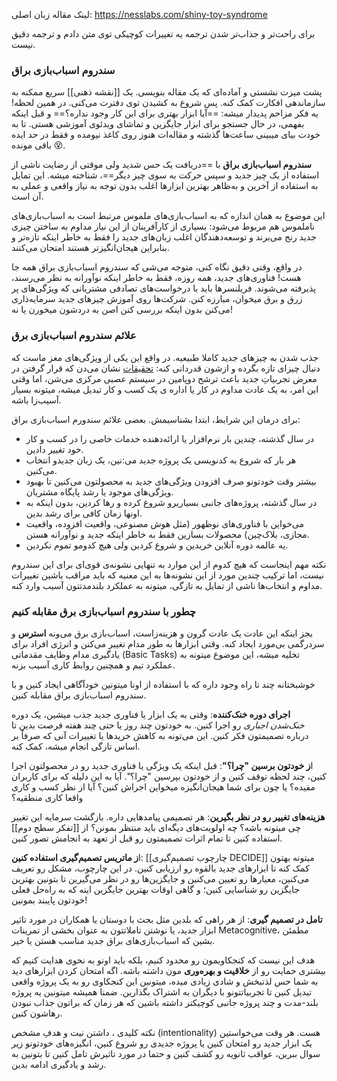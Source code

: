 لینک مقاله زبان اصلی: https://nesslabs.com/shiny-toy-syndrome

برای راحت‌تر و جذاب‌تر شدن ترجمه یه تغییرات کوچیکی توی متن دادم و ترجمه دقیق نیست.

### سندروم اسباب‌بازی براق

پشت میزت نشستی و آماده‌ای که یک مقاله بنویسی. یک [[نقشه ذهنی]] سریع ممکنه به سازماندهی افکارت کمک کنه. پس شروع به کشیدن توی دفترت می‌کنی. در همین لحظه! یه فکر مزاحم پدیدار میشه: ==آیا ابزار بهتری برای این کار وجود نداره؟== و قبل اینکه بفهمی، در حال جستجو برای ابزار جایگزین و تماشای ویدئوی آموزشی هستی. تا به خودت بیای میبینی ساعت‌ها گذشته و مقاله‌ات هنوز روی کاغذ نیومده و فقط در حد ایده باقی مونده 😵.

**سندروم اسباب‌بازی براق** با ==دریافت یک حس شدید ولی موقتی از رضایت ناشی از استفاده از یک چیز جدید و سپس حرکت به سوی چیز دیگر==، شناخته میشه. این تمایل به استفاده از آخرین و به‌ظاهر بهترین ابزارها اغلب بدون توجه به نیاز واقعی و عملی به آن است.

این موضوع به همان اندازه که به اسباب‌بازی‌های ملموس مرتبط است به اسباب‌بازی‌های ناملموس هم مربوط می‌شود: بسیاری از کارآفرینان از این نیاز مداوم به ساختن چیزی جدید رنج می‌برند و توسعه‌دهندگان اغلب زبان‌های جدید را فقط به خاطر اینکه تازه‌تر و بنابراین هیجان‌انگیزتر هستند امتحان می‌کنند.

در واقع، وقتی دقیق نگاه کنی، متوجه می‌شی که سندروم اسباب‌بازی براق همه جا هست! فناوری‌های جدید، همه روزه، فقط به خاطر اینکه نوآورانه به نظر می‌رسند، پذیرفته می‌شوند. فریلنسرها باید با درخواست‌های تصادفی مشتریانی که ویژگی‌های پر زرق و برق میخوان، مبارزه کنن. شرکت‌ها روی آموزش‌ چیزهای جدید سرمایه‌ذاری می‌کنن بدون اینکه بررسی کنن اصن به دردشون میخورن یا نه!


### علائم سندروم اسباب‌بازی برق

جذب شدن به چیزهای جدید کاملا طبیعیه. در واقع این یکی از ویژگی‌های مغز ماست که دنبال چیزای تازه بگرده و ازشون قدردانی کنه: [تحقیقات](https://www.cell.com/neuron/fulltext/S0896-6273(06)00475-2) نشان می‌دن که قرار گرفتن در معرض تجربیاتِ جدید باعث ترشح دوپامین در سیستم عصبی مرکزی می‌شن، اما وقتی این امر، به یک عادت مداوم در کار یا اداره ی یک کسب و کار تبدیل میشه، میتونه بسیار آسیب‌زا باشه.


برای درمان این شرایط، ابتدا بشناسیمش. بعضی علائم سندورم اسباب‌بازی براق:
- در سال گذشته، چندین بار نرم‌افزار یا ارائه‌دهنده خدمات خاصی را در کسب و کار خود تغییر دادین.
- هر بار که شروع به کدنویسی یک پروژه جدید می‌:نین، یک زبان جدیدو انتخاب می‌کنین.
- بیشتر وقت خودتونو صرف افزودن ویژگی‌های جدید به محصولتون می‌کنین تا بهبود ویژگی‌های موجود یا رشد پایگاه مشتریان.
- در سال گذشته، پروژه‌های جانبی بسیاریرو شروع کرده و رها کردین، بدون اینکه به اونها زمان کافی برای رشد بدین.
- می‌خواین با فناوری‌های نوظهور (مثل هوش مصنوعی، واقعیت افزوده، واقعیت مجازی، بلاک‌چین) محصولات بسازین فقط به خاطر اینکه جدید و نوآورانه هستن.
- یه عالمه دوره آنلاین خریدین و شروع کردین ولی هیچ کدومو تموم نکردین.

نکته مهم اینجاست که هیچ کدوم از این موارد به تنهایی نشونه‌ی قوی‌ای برای این سندروم نیست، اما ترکیب چندین مورد از این نشونه‌ها به این معنیه که باید مراقب باشین تغییرات مداوم و انتخاب‌ها ناشی از تمایل به تازگی، میتونه به عملکرد بلندمدتتون آسیب وارد کنه.

### چطور با سندروم اسباب‌بازی برق مقابله کنیم

بجز اینکه این عادت یک عادت گرون و هزینه‌زاست، اسباب‌بازی برق می‌ونه **استرس** و سردرگمی بی‌مورد ایجاد کنه. وقتی ابزارها به طور مدام تغییر می‌کنن و انرژی افراد برای یادگیری مدام وظایف مقدماتی (Basic Tasks) تخلیه میشه، این موضوع میتونه به عملکرد تیم و همچنین روابط کاری آسیب بزنه.

خوشبختانه چند تا راه وجود داره که با استفاده از اونا میتونین خودآگاهی ایجاد کنین و با سندروم اسباب‌بازی براق مقابله کنین.

**اجرای دوره خنک‌کننده**: وقتی به یک ابزار یا فناوری جدید جذب میشین، یک دوره *خنک‌شدن اجباری* رو اجرا کنین. به خودتون چند روز یا حتی چند هفته‌ فرصت بدین تا درباره تصمیمتون فکر کنین. این می‌تونه به کاهش خریدها یا تغییرات آنی که صرفاً بر اساس تازگی انجام میشه، کمک کنه.

ا**ز خودتون برسین "چرا؟"**: قبل اینکه یک ویژگی یا فناوری جدید رو در محصولتون اجرا کنین، چند لحظه توقف کنین و از خودتون بپرسین "چرا؟". آیا به این دلیله که برای کاربران مفیده؟ یا چون برای شما هیجان‌انگیزه میخواین اجراش کنین؟ آیا از نظر کسب و کاری واقعا کاری منطقیه؟

**هزینه‌های تغییر رو در نظر بگیرین**: هر تصمیمی پیامد‌هایی داره. بازگشت سرمایه این تغییر چی میتونه باشه؟ چه اولویت‌های دیگه‌ای باید منتظر بمونن؟ از [[تفکر سطح دوم]] استفاده کنین تا تمام اثرات تصمیمتون رو قبل از تعهد به انجامش تصور کنین.

ا**ز ماتریس تصمیم‌گیری استفاده کنین**: [[چارچوب تصمیم‌گیری DECIDE]] میتونه بهتون کمک کنه تا ابزارهای جدید بالقوه رو ارزیابی کنین. در این چارچوب، مشکل رو تعریف می‌کنین، معیارها رو تعیین می‌کنین و جایگزین‌ها رو در نظر می‌گیرین تا بتونین بهترین جایگزین رو شناسایی کنین؛ و گاهی اوقات بهترین جایگزین اینه که به راه‌حل فعلی خودتون پایبند بمونین!

**تامل در تصمیم گیری**: از هر راهی که بلدین مثل بحث با دوستان یا همکاران در مورد تاثیر ابزار جدید، یا نوشتن تاملاتتون به عنوان بخشی از تمرینات Metacognitive، مطمئن بشین که اسباب‌بازی‌های براق جدید مناسب هستن یا خیر.


هدف این نیست که کنجکاویمون رو محدود کنیم، بلکه باید اونو به نحوی هدایت کنیم که بیشتری حمایت رو از **خلاقیت و بهره‌وری** مون داشته باشه. اگه امتحان کردن ابزارهای دید به شما حس لذتبخش و شادی زیادی میده، میتونین این کنجکاوی رو به یک پروژه واقعی تبدیل کنین تا تجربیاتتونو با دیگران به اشتراک بگذارین. ضمنا همیشه میتونین یه پروژه بلند-مدت و چند پروژه جانبی کوچیکتر داشته باشین که هر زمان که براتون جذاب نبودن رهاشون کنین.

نکته کلیدی ، داشتن نیت و هدفِ مشخص (intentionality) هست. هر وقت می‌خواستین یک ابزار جدید رو امتحان کنین یا پروژه جدیدی رو شروع کنین، انگیزه‌های خودتونو زیر سوال ببرین، عواقب ثانویه رو کشف کنین و حتما در مورد تاثیرش تامل کنین تا بتونین به رشد و یادگیری ادامه بدین.

